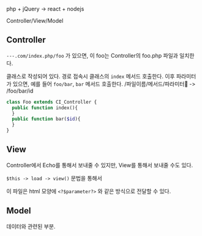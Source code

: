 php + jQuery -> react + nodejs

Controller/View/Model

## Controller

`---.com/index.php/foo` 가 있으면, 이 foo는 Controller의 foo.php 파일과 일치한다.

클래스로 작성되어 있다. 경로 접속시 클래스의 `index` 메서드 호출한다.
이후 파라미터가 있으면, 예를 들어 `foo/bar`, `bar` 메서드 호출한다.
/파일이름/메서드/파라미터 -> /foo/bar/id

```php
class Foo extends CI_Controller {
  public function index(){
  }
  public function bar($id){
  }
}
```

## View

Controller에서 Echo를 통해서 보내줄 수 있지만, View를 통해서 보내줄 수도 있다.

`$this -> load -> view()` 문법을 통해서

이 파일은 html 모양에 `<?$parameter?>` 와 같은 방식으로 전달할 수 있다.

## Model

데이터와 관련된 부분.
